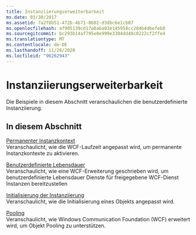 ```yaml
---
title: Instanziierungserweiterbarkeit
ms.date: 03/30/2017
ms.assetid: 7a2f8b51-472b-4b71-8602-d3dbc6e1cb07
ms.openlocfilehash: af905139cd17a0aba03e145958cc284b4dbefeb8
ms.sourcegitcommit: bc293b14af795e0e999e3304dd40c0222cf2ffe4
ms.translationtype: MT
ms.contentlocale: de-DE
ms.lasthandoff: 11/26/2020
ms.locfileid: "96262943"
---
```

# <a name="instancing-extensibility"></a>Instanziierungserweiterbarkeit

Die Beispiele in diesem Abschnitt veranschaulichen die benutzerdefinierte Instanziierung.  
  
## <a name="in-this-section"></a>In diesem Abschnitt  

 [Permanenter Instanzkontext](durable-instance-context.md)  
 Veranschaulicht, wie die WCF-Laufzeit angepasst wird, um permanente Instanzkontexte zu aktivieren.  
  
 [Benutzerdefinierte Lebensdauer](custom-lifetime.md)  
 Veranschaulicht, wie eine WCF-Erweiterung geschrieben wird, um benutzerdefinierte Lebensdauer Dienste für freigegebene WCF-Dienst Instanzen bereitzustellen  
  
 [Initialisierung der Instanziierung](instancing-initialization.md)  
 Veranschaulicht, wie die Initialisierung eines Objekts angepasst wird.  
  
 [Pooling](pooling.md)  
 Veranschaulicht, wie Windows Communication Foundation (WCF) erweitert wird, um Objekt Pooling zu unterstützen.

